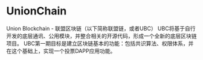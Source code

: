 # UnionChain
Union Blockchain - 联盟区块链（以下简称联盟链，或者UBC）
UBC将基于自行开发的底层通讯、公用模块，并整合相关的开源代码，形成一个全新的底层区块链项目。
UBC第一期目标是建立区块链基本的功能：包括共识算法、权限体系，并在这个基础上，实现一个投票DAPP应用功能。
